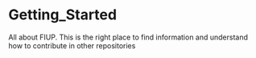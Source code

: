 # Getting_Started
All about FIUP. This is the right place to find information and understand how to contribute in other repositories
